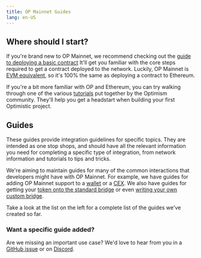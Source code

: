 ```yaml
---
title: OP Mainnet Guides
lang: en-US
---
```


## Where should I start?

If you're brand new to OP Mainnet, we recommend checking out the [guide to deploying a basic contract](https://github.com/ethereum-optimism/optimism-tutorial/tree/main/getting-started)
It'll get you familiar with the core steps required to get a contract deployed to the network.
Luckily, OP Mainnet is [EVM equivalent](https://medium.com/ethereum-optimism/introducing-evm-equivalence-5c2021deb306), so it's 100% the same as deploying a contract to Ethereum.

If you're a bit more familiar with OP  and Ethereum, you can try walking through one of the various [tutorials](https://github.com/ethereum-optimism/optimism-tutorial) put together by the Optimism community.
They'll help you get a headstart when building your first Optimistic project.


## Guides

These guides provide integration guidelines for specific topics.
They are intended as one stop shops, and should have all the relevant information you need for completing a specific type of integration, from network information and tutorials to tips and tricks.

We're aiming to maintain guides for many of the common interactions that developers might have with OP Mainnet.
For example, we have guides for adding OP Mainnet support to a [wallet](./wallet-dev.md) or a [CEX](./cex-dev.md).
We also have guides for getting your [token onto the standard bridge](https://github.com/ethereum-optimism/optimism-tutorial/tree/main/standard-bridge-standard-token) or even [writing your own custom bridge](./bridge-dev.md).

Take a look at the list on the left for a complete list of the guides we've created so far.

### Want a specific guide added?

Are we missing an important use case?
We'd love to hear from you in a [GitHub issue](https://github.com/ethereum-optimism/community-hub/issues) or on [Discord](https://discord-gateway.optimism.io).
